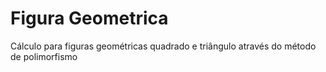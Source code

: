 # Figura Geometrica

Cálculo para figuras geométricas quadrado e triângulo
através do método de polimorfismo 
